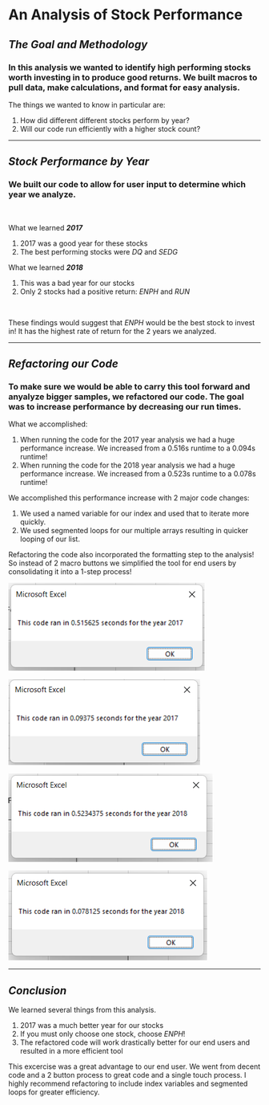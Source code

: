 # An Analysis of Stock Performance
## *The Goal and Methodology*
### In this analysis we wanted to identify high performing stocks worth investing in to produce good returns. We built macros to pull data, make calculations, and format for easy analysis.
The things we wanted to know in particular are:
1. How did different different stocks perform by year?
2. Will our code run efficiently with a higher stock count?
---
## *Stock Performance by Year*
### We built our code to allow for user input to determine which year we analyze.
<br>

What we learned ***2017*** 

1. 2017 was a good year for these stocks
2. The best performing stocks were *DQ* and *SEDG*

What we learned ***2018***
1. This was a bad year for our stocks
2. Only 2 stocks had a positive return: *ENPH* and *RUN*
<br>

These findings would suggest that *ENPH* would be the best stock to invest in! It has the highest rate of return for the 2 years we analyzed.


---
## *Refactoring our Code*
### To make sure we would be able to carry this tool forward and anyalyze bigger samples, we refactored our code. The goal was to increase performance by decreasing our run times.
What we accomplished:
1. When running the code for the 2017 year analysis we had a huge performance increase. We increased from a 0.516s runtime to a 0.094s runtime!
2. When running the code for the 2018 year analysis we had a huge performance increase. We increased from a 0.523s runtime to a 0.078s runtime!

We accomplished this performance increase with 2 major code changes:
1. We used a named variable for our index and used that to iterate more quickly.
2. We used segmented loops for our multiple arrays resulting in quicker looping of our list.

Refactoring the code also incorporated the formatting step to the analysis! So instead of 2 macro buttons we simplified the tool for end users by consolidating it into a 1-step process!

![Original code for 2017](https://github.com/05Perseus/Stocks-Analysis/blob/main/Resources/2017%20Runtime_Original.png)

![Refactored code for 2017](https://github.com/05Perseus/Stocks-Analysis/blob/main/Resources/2017%20Runtime_Refactored.png)

![Original code for 2018](https://github.com/05Perseus/Stocks-Analysis/blob/main/Resources/2018%20Runtime_Original.png)

![Refactored code for 2018](https://github.com/05Perseus/Stocks-Analysis/blob/main/Resources/2018%20Runtime_Refactored.png)

---
## *Conclusion*
We learned several things from this analysis.
1. 2017 was a much better year for our stocks
2. If you must only choose one stock, choose *ENPH*!
3. The refactored code will work drastically better for our end users and resulted in a more efficient tool

This excercise was a great advantage to our end user. We went from decent code and a 2 button process to great code and a single touch process. I highly recommend refactoring to include index variables and segmented loops for greater efficiency. 
